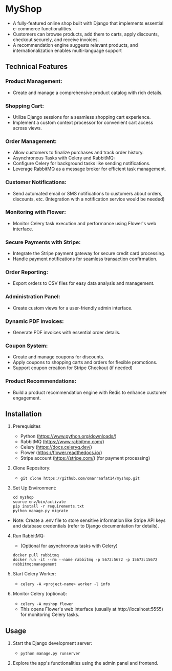 # MyShop
- A fully-featured online shop built with Django that implements essential e-commerce functionalities.
- Customers can browse products, add them to carts, apply discounts, checkout securely, and receive invoices.
- A recommendation engine suggests relevant products, and internationalization enables multi-language support


## Technical Features

### Product Management:
- Create and manage a comprehensive product catalog with rich details.
### Shopping Cart:
- Utilize Django sessions for a seamless shopping cart experience.
- Implement a custom context processor for convenient cart access across views.
### Order Management:
- Allow customers to finalize purchases and track order history.
- Asynchronous Tasks with Celery and RabbitMQ:
- Configure Celery for background tasks like sending notifications.
- Leverage RabbitMQ as a message broker for efficient task management.
### Customer Notifications:
- Send automated email or SMS notifications to customers about orders, discounts, etc. (Integration with a notification service would be needed)
### Monitoring with Flower:
- Monitor Celery task execution and performance using Flower's web interface.
### Secure Payments with Stripe:
- Integrate the Stripe payment gateway for secure credit card processing.
- Handle payment notifications for seamless transaction confirmation.
### Order Reporting:
- Export orders to CSV files for easy data analysis and management.
### Administration Panel:
- Create custom views for a user-friendly admin interface.
### Dynamic PDF Invoices:
- Generate PDF invoices with essential order details.
### Coupon System:
- Create and manage coupons for discounts.
- Apply coupons to shopping carts and orders for flexible promotions.
- Support coupon creation for Stripe Checkout (if needed)
### Product Recommendations:
- Build a product recommendation engine with Redis to enhance customer engagement.




## Installation


1. Prerequisites
   - Python (https://www.python.org/downloads/)
   - RabbitMQ (https://www.rabbitmq.com/)
   - Celery (https://docs.celeryq.dev/)
   - Flower (https://flower.readthedocs.io/)
   - Stripe account (https://stripe.com/) (for payment processing)

2. Clone Repository:
   - `git clone https://github.com/omarraafat14/myshop.git`



3. Set Up Environment:
   ~~~
   cd myshop
   source env/bin/activate
   pip install -r requirements.txt
   python manage.py migrate
   ~~~
- Note: Create a .env file to store sensitive information like Stripe API keys and database credentials (refer to Django documentation for details).


4. Run RabbitMQ:
   - (Optional for asynchronous tasks with Celery)
   ~~~
   docker pull rabbitmq
   docker run -it --rm --name rabbitmq -p 5672:5672 -p 15672:15672 rabbitmq:management
   ~~~

5. Start Celery Worker:
   - `celery -A <project-name> worker -l info`


6. Monitor Celery (optional):
   - `celery -A myshop flower`
   - This opens Flower's web interface (usually at http://localhost:5555) for monitoring Celery tasks.



## Usage

1. Start the Django development server:
   - `python manage.py runserver`

2. Explore the app's functionalities using the admin panel and frontend.
